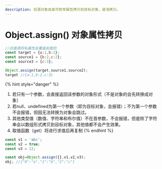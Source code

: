 ```yaml
---
description: 将源对象自身可枚举属性拷贝到目标对象，是浅拷贝。
---
```


# Object.assign\(\) 对象属性拷贝

```javascript
//后面源同名属性会覆盖前面的
const target = {a:1,b:1};
const source1 = {b:2,c:2};
const source3 = {c:3};

Object.assign(target,source1,source2);
target //{a:1,b:2,c:3}
```

{% hint style="danger" %}
1. 若只有一个参数，会直接返回该参数的对象形式（不是对象的会先转换成对象）
2. 若null、undefined为第一个参数（即为目标对象，会报错）；不为第一个参数不会报错，但因无法转换为对象会跳过。
3. 其他类型值（数值、字符串和布尔值）不在首参数，不会报错，但是除了字符串会以数组形式拷贝到目标对象，其他值都不会产生效果。
4. 取值函数（get）将进行求值后再复制
{% endhint %}

```javascript
const v1 = 'abc';
const v2 = true;
const v3 = 12;

const obj=Object.assign({},v1,v2,v3);
obj; //{"0":"a","1":"b","2":"c"}
```



